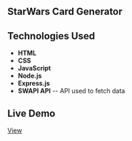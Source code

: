 ## StarWars Card Generator

## Technologies Used
- **HTML**
- **CSS**
- **JavaScript**
- **Node.js** 
- **Express.js**
- **SWAPI API** -- API used to fetch data

## Live Demo
<a href="" target="_blank">View</a>
